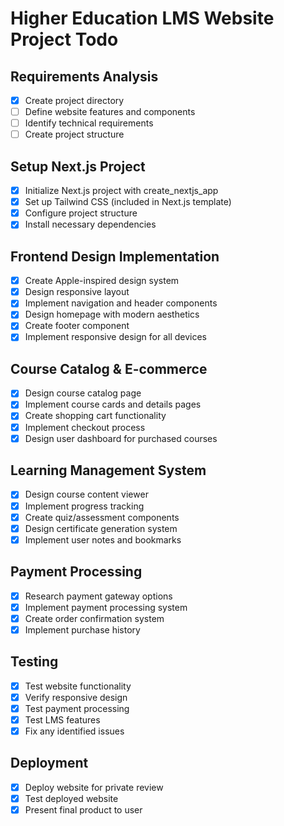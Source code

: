 # Higher Education LMS Website Project Todo

## Requirements Analysis
- [x] Create project directory
- [ ] Define website features and components
- [ ] Identify technical requirements
- [ ] Create project structure

## Setup Next.js Project
- [x] Initialize Next.js project with create_nextjs_app
- [x] Set up Tailwind CSS (included in Next.js template)
- [x] Configure project structure
- [x] Install necessary dependencies

## Frontend Design Implementation
- [x] Create Apple-inspired design system
- [x] Design responsive layout
- [x] Implement navigation and header components
- [x] Design homepage with modern aesthetics
- [x] Create footer component
- [x] Implement responsive design for all devices

## Course Catalog & E-commerce
- [x] Design course catalog page
- [x] Implement course cards and details pages
- [x] Create shopping cart functionality
- [x] Implement checkout process
- [x] Design user dashboard for purchased courses

## Learning Management System
- [x] Design course content viewer
- [x] Implement progress tracking
- [x] Create quiz/assessment components
- [x] Design certificate generation system
- [x] Implement user notes and bookmarks

## Payment Processing
- [x] Research payment gateway options
- [x] Implement payment processing system
- [x] Create order confirmation system
- [x] Implement purchase history

## Testing
- [x] Test website functionality
- [x] Verify responsive design
- [x] Test payment processing
- [x] Test LMS features
- [x] Fix any identified issues

## Deployment
- [x] Deploy website for private review
- [x] Test deployed website
- [x] Present final product to user
